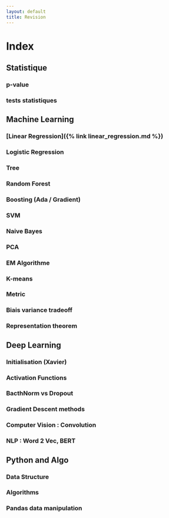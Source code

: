 ```yaml
---
layout: default
title: Revision
---
```


# Index

## Statistique
### p-value
### tests statistiques

## Machine Learning
### [Linear Regression]({% link linear_regression.md %})
### Logistic Regression
### Tree
### Random Forest
### Boosting (Ada / Gradient)
### SVM
### Naive Bayes
### PCA
### EM Algorithme
### K-means
### Metric
### Biais variance tradeoff
### Representation theorem

## Deep Learning
### Initialisation (Xavier)
### Activation Functions
### BacthNorm vs Dropout
### Gradient Descent methods
### Computer Vision : Convolution
### NLP : Word 2 Vec, BERT

## Python and Algo
### Data Structure
### Algorithms
### Pandas data manipulation


